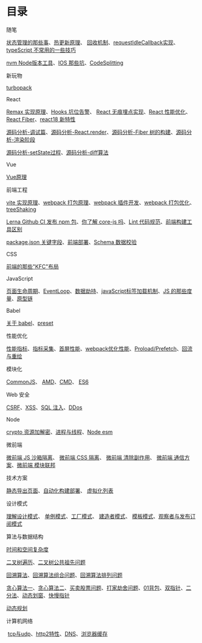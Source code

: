 # 目录

随笔

[状态管理的那些事](note/state.md '状态管理的那些事')、[热更新原理](note/hmr.md '热更新原理')、 [回收机制](note/gc.md '回收机制')、[requestIdleCallback实现](note/requestIdleCallback.md 'requestIdleCallback实现')、[typeScript 不常用的一些技巧](note/ts.md 'typeScript 不常用的一些技巧')

[nvm Node版本工具](note/nvm.md 'nvm Node版本工具')、[IOS 那些坑](note/ios.md 'IOS 那些坑')、[CodeSplitting](note/codesplitting.md 'CodeSplitting')

新玩物

[turbopack](newThings/turbopack.md 'turbopack')

React

[Remax 实现原理](react/remax.md 'Remax实现原理')、[Hooks 坑位告警](react/hooks.md 'Hooks 坑位告警')、 [React 无痕埋点实现](react/track.md 'React无痕埋点实现')、[React 性能优化](react/performance.md 'React 性能优化')、[React Fiber](react/fiber.md 'React Fiber')、[react18 新特性](react/react18.md 'react18 新特性')

[源码分析-调试篇](react/source01.md '源码分析-调试篇')、[源码分析-React.render](react/source02.md '源码分析-React.render')、[源码分析-Fiber 树的构建](react/source03.md '源码分析-Fiber树的构建')、[源码分析-渲染阶段](react/source04.md '源码分析-渲染阶段')

[源码分析-setState过程](react/source05.md '源码分析-ssetState过程')、[源码分析-diff算法](react/source06.md '源码分析-diff算法')

Vue

[Vue原理](vue/index.md 'Vue原理')

前端工程

[vite 实现原理](engineering/vite.md 'webpack 实现原理')、[webpack 打包原理](engineering/webpack/about.md 'webpack 打包原理')、[webpack 插件开发](engineering/webpack/plugin.md 'webpack 插件开发')、[webpack 打包优化](engineering/webpack/speed.md 'webpack 打包优化')、[treeShaking](engineering/treeShaking.md 'treeShaking')

[Lerna Github CI 发布 npm 包](engineering/lerna.md 'Lerna Github CI发布npm包')、[你了解 core-js 吗](engineering/corejs.md '你了解core-js吗')、[Lint 代码规范](engineering/lint.md '工程化之代码规范')、[前端构建工具区别](engineering/build.md '前端构建工具区别')

[package.json 关键字段](engineering/package.md 'package.json关键字段')、[前端部署](engineering/deloy.md '前端部署')、[Schema 数据校验](engineering/schema.md 'Schema 数据校验')

CSS

[前端的那些"KFC"布局](css/kfc.md '前端的那些"KFC"布局')

JavaScript

[页面生命周期](javaScript/lifeCycle.md '页面生命周期')、[EventLoop](javaScript/eventLoop.md 'EventLoop')、[数据劫持](javaScript/datahijack.md '数据劫持')、[javaScript标签加载机制](javaScript/jsLoad.md 'javaScript标签加载机制')、[JS 的那些度量](javaScript/meassure.md 'JS 的那些度量')、[原型链](javaScript/prototype.md '原型链')

Babel

[关于 babel](babel/about.md '关于babel')、[preset](babel/preset.md 'preset')

性能优化

[性能指标](performance/quota.md '性能指标')、[指标采集](performance/collect.md '指标采集')、[首屏性能](performance/firstPermance.md '首屏性能')、[webpack优化性能](performance/webpackplugin.md 'webpack优化性能')、[Proload/Prefetch](performance/proloadAndprefetch.md 'Proload/Prefetch')、[回流与重绘](performance/render.md '回流与重绘')

模块化

[CommonJS](module/common.md 'CommonJS')、 [AMD](module/amd.md 'AMD')、[CMD](module/cmd.md 'CMD')、 [ES6](module/es6.md 'ES6')

Web 安全

[CSRF](safety/csrf.md 'CSRF 跨站请求伪造')、[XSS](safety/xss.md 'XSS 跨站脚本攻击')、[SQL 注入](safety/sql.md 'SQL 注入')、[DDos](safety/ddos.md 'DDos')

Node 

[crypto 资源加解密](node/crypto.md 'crypto 资源加解密')、[进程与线程](node/process.md '进程与线程')、[Node esm](node/esm.md 'Node esm')

微前端

[微前端 JS 沙箱隔离](micro/jsSanbox.md '微前端 JS沙箱隔离')、 [微前端 CSS 隔离](micro/cssSandbox.md '微前端 CSS隔离')、 [微前端 清除副作用](micro/effect.md '微前端 清除副作用')、 [微前端 通信方案](micro/globalState.md '微前端 通信方案')、[微前端 模块联邦](micro/modulefederation.md '微前端 模块联邦')

技术方案

[静态导出页面](case/page-build.md '静态导出页面')、[自动化构建部署](case/auto-build.md '自动化构建部署')、 [虚拟化列表](case/diff-list.md '虚拟化列表')

设计模式

[理解设计模式](design/concept.md '理解设计模式')、 [单例模式](design/singleton.md '单例模式')、[工厂模式](design/factory.md '工厂模式')、 [建造者模式](design/builder.md '建造者模式')、 [模板模式](design/template.md '模板模式')、[观察者与发布订阅模式](design/obverver.md '观察者与发布订阅模式')

算法与数据结构

[时间和空间复杂度](algorithm/about.md '时间和空间复杂度')

[二叉树遍历](algorithm/binaryTree.md '二叉树遍历')、[二叉树公共祖先问题](algorithm/binaryTreeAncestor.md '二叉树公共祖先问题')

[回溯算法](algorithm/backTracking.md '回溯算法')、[回溯算法组合问题](algorithm/reback.md '回溯算法组合问题')、[回溯算法排列问题](algorithm/reback02.md '回溯算法排列问题')

[贪心算法一](algorithm/greedy01.md '贪心算法一')、[贪心算法二](algorithm/greedy02.md '贪心算法二')、[买卖股票问题](algorithm/buyAndSell.md '买卖股票问题')、[打家劫舍问题](algorithm/house-robber.md.md '打家劫舍问题')、[01背包](algorithm/01package.md '01背包')、[双指针](algorithm/doublePointer.md '双指针')、[二分法](algorithm/binarySearch.md '二分法')、[动态划窗](algorithm/dynamicWindowing.md '动态划窗')、[快慢指针](algorithm/fastSlowIndex.md '快慢指针')

[动态规划](algorithm/dynamic.md '动态规划')

计算机网络

​ [tcp与udp](network/tcp与udp.md 'tcp与udp')、[http2特性](network/http2.md 'http2特性')、[DNS](network/dns.md 'DNS')、[浏览器缓存](network/cache.md '浏览器缓存')
